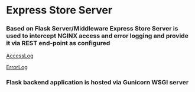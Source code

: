 # Express Store Server

### Based on Flask Server/Middleware Express Store Server is used to intercept NGINX access and error logging and provide it via REST end-point as configured 
[AccessLog](http://ec2-35-165-134-117.us-west-2.compute.amazonaws.com:1337/accessLog)


[ErrorLog](http://ec2-35-165-134-117.us-west-2.compute.amazonaws.com:1337/errorLog)


### Flask backend application is hosted via Gunicorn WSGI server
